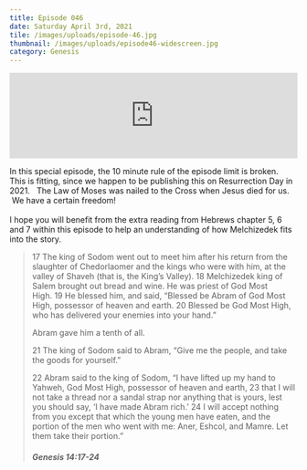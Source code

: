 ```yaml
---
title: Episode 046
date: Saturday April 3rd, 2021
tile: /images/uploads/episode-46.jpg
thumbnail: /images/uploads/episode46-widescreen.jpg
category: Genesis
---
```

<iframe title="0046 - Melchizedek – prefiguring our Prophet, Priest, and King" allowtransparency="true" height="150" width="100%" style="border: none; min-width: min(100%, 430px);" scrolling="no" data-name="pb-iframe-player" src="https://www.podbean.com/player-v2/?i=3fwmt-ffa5d4-pb&from=pb6admin&download=1&share=1&download=1&rtl=0&fonts=Arial&skin=1&btn-skin=7"></iframe>

<!--StartFragment-->

In this special episode, the 10 minute rule of the episode limit is broken.  This is fitting, since we happen to be publishing this on Resurrection Day in 2021.   The Law of Moses was nailed to the Cross when Jesus died for us.   We have a certain freedom!   \
\
I hope you will benefit from the extra reading from Hebrews chapter 5, 6 and 7 within this episode to help an understanding of how Melchizedek fits into the story.

<!--EndFragment-->

<!--StartFragment-->

> 17 The king of Sodom went out to meet him after his return from the slaughter of Chedorlaomer and the kings who were with him, at the valley of Shaveh (that is, the King’s Valley). 18 Melchizedek king of Salem brought out bread and wine. He was priest of God Most High. 19 He blessed him, and said, “Blessed be Abram of God Most High, possessor of heaven and earth. 20 Blessed be God Most High, who has delivered your enemies into your hand.”
>
> Abram gave him a tenth of all.
>
> 21 The king of Sodom said to Abram, “Give me the people, and take the goods for yourself.”
>
> 22 Abram said to the king of Sodom, “I have lifted up my hand to Yahweh, God Most High, possessor of heaven and earth, 23 that I will not take a thread nor a sandal strap nor anything that is yours, lest you should say, ‘I have made Abram rich.’ 24 I will accept nothing from you except that which the young men have eaten, and the portion of the men who went with me: Aner, Eshcol, and Mamre. Let them take their portion.”
>
> ##### Genesis 14:17-24
>
> <!--EndFragment-->